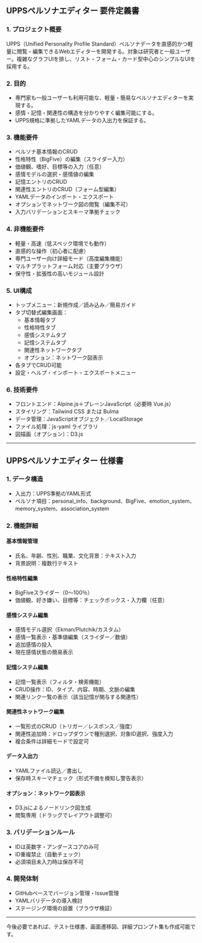 ## UPPSペルソナエディター 要件定義書

### 1. プロジェクト概要
UPPS（Unified Personality Profile Standard）ペルソナデータを直感的かつ軽量に閲覧・編集できるWebエディターを開発する。対象は研究者と一般ユーザー。複雑なグラフUIを排し、リスト・フォーム・カード型中心のシンプルなUIを採用する。

### 2. 目的
- 専門家も一般ユーザーも利用可能な、軽量・簡易なペルソナエディターを実現する。
- 感情・記憶・関連性の構造を分かりやすく編集可能にする。
- UPPS規格に準拠したYAMLデータの入出力を保証する。

### 3. 機能要件
- ペルソナ基本情報のCRUD
- 性格特性（BigFive）の編集（スライダー入力）
- 価値観、嗜好、目標等の入力（任意）
- 感情モデルの選択・感情値の編集
- 記憶エントリのCRUD
- 関連性エントリのCRUD（フォーム型編集）
- YAMLデータのインポート・エクスポート
- オプションでネットワーク図の閲覧（編集不可）
- 入力バリデーションとスキーマ準拠チェック

### 4. 非機能要件
- 軽量・高速（低スペック環境でも動作）
- 直感的な操作（初心者に配慮）
- 専門ユーザー向け詳細モード（高度編集機能）
- マルチプラットフォーム対応（主要ブラウザ）
- 保守性・拡張性の高いモジュール設計

### 5. UI構成
- トップメニュー：新規作成／読み込み／簡易ガイド
- タブ切替式編集画面：
  - 基本情報タブ
  - 性格特性タブ
  - 感情システムタブ
  - 記憶システムタブ
  - 関連性ネットワークタブ
  - オプション：ネットワーク図表示
- 各タブでCRUD可能
- 設定・ヘルプ・インポート・エクスポートメニュー

### 6. 技術要件
- フロントエンド：Alpine.js＋プレーンJavaScript（必要時 Vue.js）
- スタイリング：Tailwind CSS または Bulma
- データ管理：JavaScriptオブジェクト／LocalStorage
- ファイル処理：js-yaml ライブラリ
- 図描画（オプション）：D3.js

---

## UPPSペルソナエディター 仕様書

### 1. データ構造
- 入出力：UPPS準拠のYAML形式
- ペルソナ項目：personal_info、background、BigFive、emotion_system、memory_system、association_system

### 2. 機能詳細

#### 基本情報管理
- 氏名、年齢、性別、職業、文化背景：テキスト入力
- 背景説明：複数行テキスト

#### 性格特性編集
- BigFiveスライダー（0〜100％）
- 価値観、好き嫌い、目標等：チェックボックス・入力欄（任意）

#### 感情システム編集
- 感情モデル選択（Ekman/Plutchik/カスタム）
- 感情一覧表示・基準値編集（スライダー／数値）
- 追加感情の投入
- 現在感情状態の簡易表示

#### 記憶システム編集
- 記憶一覧表示（フィルタ・検索機能）
- CRUD操作：ID、タイプ、内容、時期、文脈の編集
- 関連リンク一覧の表示（該当記憶が関与する関連性）

#### 関連性ネットワーク編集
- 一覧形式のCRUD（トリガー／レスポンス／強度）
- 関連性追加時：ドロップダウンで種別選択、対象ID選択、強度入力
- 複合条件は詳細モードで設定可

#### データ入出力
- YAMLファイル読込／書出し
- 保存時スキーマチェック（形式不備を検知し警告表示）

#### オプション：ネットワーク図表示
- D3.jsによるノードリンク図生成
- 閲覧専用（ドラッグでレイアウト調整可）

### 3. バリデーションルール
- IDは英数字・アンダースコアのみ可
- ID重複禁止（自動チェック）
- 必須項目未入力時は保存不可

### 4. 開発体制
- GitHubベースでバージョン管理・Issue管理
- YAMLバリデータの導入検討
- ステージング環境の設置（ブラウザ検証）

---

今後必要であれば、テスト仕様書、画面遷移図、詳細プロンプト集も作成可能です。

